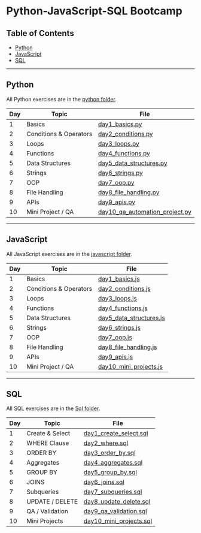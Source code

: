 # Python-JavaScript-SQL Bootcamp

## Table of Contents
- [Python](#python)
- [JavaScript](#javascript)
- [SQL](#sql)

---

## Python
All Python exercises are in the [python folder](https://github.com/avulurisivakalyani/python-javascript-sql-bootcamp/tree/main/python).

| Day | Topic | File |
|-----|-------|------|
| 1   | Basics | [day1_basics.py](https://github.com/avulurisivakalyani/python-javascript-sql-bootcamp/blob/main/python/python/day1_basics.py) |
| 2   | Conditions & Operators | [day2_conditions.py](https://github.com/avulurisivakalyani/python-javascript-sql-bootcamp/blob/main/python/python/day2_conditions.py) |
| 3   | Loops | [day3_loops.py](https://github.com/avulurisivakalyani/python-javascript-sql-bootcamp/blob/main/python/python/day3_loops.py) |
| 4   | Functions | [day4_functions.py](https://github.com/avulurisivakalyani/python-javascript-sql-bootcamp/blob/main/python/python/day4_functions.py) |
| 5   | Data Structures | [day5_data_structures.py](https://github.com/avulurisivakalyani/python-javascript-sql-bootcamp/blob/main/python/python/day5_data_structures.py) |
| 6   | Strings | [day6_strings.py](https://github.com/avulurisivakalyani/python-javascript-sql-bootcamp/blob/main/python/python/day6_strings.py) |
| 7   | OOP | [day7_oop.py](https://github.com/avulurisivakalyani/python-javascript-sql-bootcamp/blob/main/python/python/day7_oop.py) |
| 8   | File Handling | [day8_file_handling.py](https://github.com/avulurisivakalyani/python-javascript-sql-bootcamp/blob/main/python/python/day8_file_handling.py) |
| 9   | APIs | [day9_apis.py](https://github.com/avulurisivakalyani/python-javascript-sql-bootcamp/blob/main/python/python/day9_apis.py) |
| 10  | Mini Project / QA | [day10_qa_automation_project.py](https://github.com/avulurisivakalyani/python-javascript-sql-bootcamp/blob/main/python/python/day10_qa_automation_project.py) |

---

## JavaScript
All JavaScript exercises are in the [javascript folder](https://github.com/avulurisivakalyani/python-javascript-sql-bootcamp/tree/main/javascript).

| Day | Topic | File |
|-----|-------|------|
| 1   | Basics | [day1_basics.js](https://github.com/avulurisivakalyani/python-javascript-sql-bootcamp/blob/main/javascript/javascript/day1_basics.js) |
| 2   | Conditions & Operators | [day2_conditions.js](https://github.com/avulurisivakalyani/python-javascript-sql-bootcamp/blob/main/javascript/javascript/day2_conditions.js) |
| 3   | Loops | [day3_loops.js](https://github.com/avulurisivakalyani/python-javascript-sql-bootcamp/blob/main/javascript/javascript/day3_loops.js) |
| 4   | Functions | [day4_functions.js](https://github.com/avulurisivakalyani/python-javascript-sql-bootcamp/blob/main/javascript/javascript/day4_functions.js) |
| 5   | Data Structures | [day5_data_structures.js](https://github.com/avulurisivakalyani/python-javascript-sql-bootcamp/blob/main/javascript/javascript/day5_data_structures.js) |
| 6   | Strings | [day6_strings.js](https://github.com/avulurisivakalyani/python-javascript-sql-bootcamp/blob/main/javascript/javascript/day6_strings.js) |
| 7   | OOP | [day7_oop.js](https://github.com/avulurisivakalyani/python-javascript-sql-bootcamp/blob/main/javascript/javascript/day7_oop.js) |
| 8   | File Handling | [day8_file_handling.js](https://github.com/avulurisivakalyani/python-javascript-sql-bootcamp/blob/main/javascript/javascript/day8_file_handling.js) |
| 9   | APIs | [day9_apis.js](https://github.com/avulurisivakalyani/python-javascript-sql-bootcamp/blob/main/javascript/javascript/day9_apis.js) |
| 10  | Mini Project / QA | [day10_mini_projects.js](https://github.com/avulurisivakalyani/python-javascript-sql-bootcamp/blob/main/javascript/javascript/day10_mini_projects.js) |

---

## SQL
All SQL exercises are in the [Sql folder](https://github.com/avulurisivakalyani/python-javascript-sql-bootcamp/tree/main/Sql/sql).

| Day | Topic | File |
|-----|-------|------|
| 1   | Create & Select | [day1_create_select.sql](https://github.com/avulurisivakalyani/python-javascript-sql-bootcamp/blob/main/Sql/sql/day1_create_select.sql) |
| 2   | WHERE Clause | [day2_where.sql](https://github.com/avulurisivakalyani/python-javascript-sql-bootcamp/blob/main/Sql/sql/day2_where.sql) |
| 3   | ORDER BY | [day3_order_by.sql](https://github.com/avulurisivakalyani/python-javascript-sql-bootcamp/blob/main/Sql/sql/day3_order_by.sql) |
| 4   | Aggregates | [day4_aggregates.sql](https://github.com/avulurisivakalyani/python-javascript-sql-bootcamp/blob/main/Sql/sql/day4_aggregates.sql) |
| 5   | GROUP BY | [day5_group_by.sql](https://github.com/avulurisivakalyani/python-javascript-sql-bootcamp/blob/main/Sql/sql/day5_group_by.sql) |
| 6   | JOINS | [day6_joins.sql](https://github.com/avulurisivakalyani/python-javascript-sql-bootcamp/blob/main/Sql/sql/day6_joins.sql) |
| 7   | Subqueries | [day7_subqueries.sql](https://github.com/avulurisivakalyani/python-javascript-sql-bootcamp/blob/main/Sql/sql/day7_subqueries.sql) |
| 8   | UPDATE / DELETE | [day8_update_delete.sql](https://github.com/avulurisivakalyani/python-javascript-sql-bootcamp/blob/main/Sql/sql/day8_update_delete.sql) |
| 9   | QA / Validation | [day9_qa_validation.sql](https://github.com/avulurisivakalyani/python-javascript-sql-bootcamp/blob/main/Sql/sql/day9_qa_validation.sql) |
| 10  | Mini Projects | [day10_mini_projects.sql](https://github.com/avulurisivakalyani/python-javascript-sql-bootcamp/blob/main/Sql/sql/day10_mini_projects.sql) |
